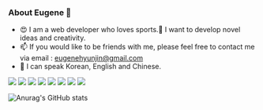 ### About Eugene 🥰 

* 😍 I am a web developer who loves sports.🚴 I want to develop novel ideas and creativity.
* 📫 If you would like to be friends with me, please feel free to contact me via email : eugenehyunjin@gmail.com
* 🤞 I can speak Korean, English and Chinese.

<img src="https://img.shields.io/badge/javascript-FFB266?style=flat-square&logo=javascript&logoColor=fff"/>
<img src="https://img.shields.io/badge/PHP-66B2FF?style=flat-square&logo=php&logoColor=fff"/>
<img src="https://img.shields.io/badge/Laravel-ff3333?style=flat-square&logo=laravel&logoColor=fff"/>
<img src="https://img.shields.io/badge/Notion-000?style=flat-square&logo=notion&logoColor=fff"/>
<img src="https://img.shields.io/badge/Java-ffff33?style=flat-square&logo=java&logoColor=fff"/>
<img src="https://img.shields.io/badge/html5-3399ff?style=flat-square&logo=html5&logoColor=fff"/>
<img src="https://img.shields.io/badge/css3-ff8000?style=flat-square&logo=css3&logoColor=fff"/>
<img src="https://img.shields.io/badge/spring-00cc00?style=flat-square&logo=spring&logoColor=fff"/>

![Anurag's GitHub stats](https://github-readme-stats.vercel.app/api?username=eugenehyunjin&show_icons=true&theme=react)

<!-- <a href="https://eugene-hyunjin.notion.site/Web-Developer-Eugene-s-Life-cf9b18cc8ae544f196d694a2541738b9" target="_blank"><img src="https://img.shields.io/badge/NotionForEugene-000?style=flat-square&logo=notion&logoColor=fff"/></a>
-->
<!--
**eugenehyunjin/eugenehyunjin** is a ✨ _special_ ✨ repository because its `README.md` (this file) appears on your GitHub profile.

Here are some ideas to get you started:

- 🔭 I’m currently working on ...
- 🌱 I’m currently learning ...
- 👯 I’m looking to collaborate on ...
- 🤔 I’m looking for help with ...
- 💬 Ask me about ...
- 📫 How to reach me: ...
- 😄 Pronouns: ...
- ⚡ Fun fact: ...
-->
